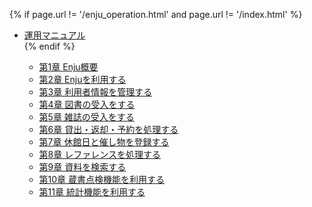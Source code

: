 {% if page.url != '/enju_operation.html' and page.url != '/index.html' %}
<ul class="toc">
<li><a href="enju_operation.html">運用マニュアル</a></li>
{% endif %}
<ul>
<li><a {% if page.url == '/enju_operation_1.html' %} class="active" {% endif %} href="enju_operation_1.html">第1章 Enju概要</a></li>
<li><a {% if page.url == '/enju_operation_2.html' %} class="active" {% endif %} href="enju_operation_2.html">第2章 Enjuを利用する</a></li>
<li><a {% if page.url == '/enju_operation_3.html' %} class="active" {% endif %} href="enju_operation_3.html">第3章 利用者情報を管理する</a></li>
<li><a {% if page.url == '/enju_operation_4.html' %} class="active" {% endif %} href="enju_operation_4.html">第4章 図書の受入をする</a></li>
<li><a {% if page.url == '/enju_operation_5.html' %} class="active" {% endif %} href="enju_operation_5.html">第5章 雑誌の受入をする</a></li>
<li><a {% if page.url == '/enju_operation_6.html' %} class="active" {% endif %} href="enju_operation_6.html">第6章 貸出・返却・予約を処理する</a></li>
<li><a {% if page.url == '/enju_operation_7.html' %} class="active" {% endif %} href="enju_operation_7.html">第7章 休館日と催し物を登録する</a></li>
<li><a {% if page.url == '/enju_operation_8.html' %} class="active" {% endif %} href="enju_operation_8.html">第8章 レファレンスを処理する</a></li>
<li><a {% if page.url == '/enju_operation_9.html' %} class="active" {% endif %} href="enju_operation_9.html">第9章 資料を検索する</a></li>
<li><a {% if page.url == '/enju_operation_10.html' %} class="active" {% endif %} href="enju_operation_10.html">第10章 蔵書点検機能を利用する</a></li>
<li><a {% if page.url == '/enju_operation_11.html' %} class="active" {% endif %} href="enju_operation_11.html">第11章 統計機能を利用する</a></li>
<!-- <li><a {% if page.url == '/enju_operation_12.html' %} class="active" {% endif %} href="enju_operation_12.html">第12章 その他の機能を利用する</a></li> -->
</ul>
